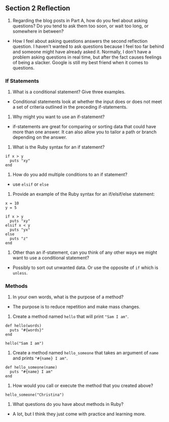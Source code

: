 ## Section 2 Reflection

1. Regarding the blog posts in Part A, how do you feel about asking questions? Do you tend to ask them too soon, or wait too long, or somewhere in between?

* How I feel about asking questions answers the second reflection question. I haven't wanted to ask questions because I feel too far behind and someone might have already asked it. Normally, I don't have a problem asking questions in real time, but after the fact causes feelings of being a slacker. Google is still my best friend when it comes to questions.


### If Statements

1. What is a conditional statement? Give three examples.

* Conditional statements look at whether the input does or does not meet a set of criteria outlined in the preceding if-statements.

1. Why might you want to use an if-statement?

* if-statements are great for comparing or sorting data that could have more than one answer. It can also allow you to tailor a path or branch depending on the answer.  

1. What is the Ruby syntax for an if statement?

```
if x > y
  puts "xy"
end
```

1. How do you add multiple conditions to an if statement?

* use `elsif` or `else`

1. Provide an example of the Ruby syntax for an if/elsif/else statement:

```
x = 10
y = 5

if x > y
  puts "xy"
elsif x < y
  puts "yx"
else
  puts "z"
end
```

1. Other than an if-statement, can you think of any other ways we might want to use a conditional statement?

* Possibly to sort out unwanted data. Or use the opposite of `if` which is `unless`.

### Methods

1. In your own words, what is the purpose of a method?

* The purpose is to reduce repetition and make mass changes.

1. Create a method named `hello` that will print `"Sam I am"`.

```
def hello(words)
  puts "#{words}"
end

hello("Sam I am")
```

1. Create a method named `hello_someone` that takes an argument of `name` and prints `"#{name} I am"`.

```
def hello_someone(name)
  puts "#{name} I am"
end
```

1. How would you call or execute the method that you created above?

`hello_someone("Christina")`

1. What questions do you have about methods in Ruby?

* A lot, but I think they just come with practice and learning more.
